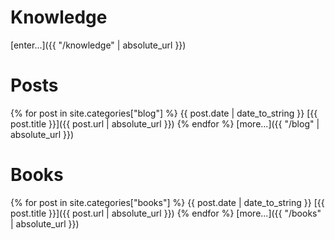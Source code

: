 ---
---

# Knowledge
[enter...]({{ "/knowledge" | absolute_url }})

# Posts
{% for post in site.categories["blog"] %}
{{ post.date | date_to_string }} [{{ post.title }}]({{ post.url | absolute_url }})
{% endfor %}
[more...]({{ "/blog" | absolute_url }})

# Books
{% for post in site.categories["books"] %}
{{ post.date | date_to_string }} [{{ post.title }}]({{ post.url | absolute_url }})
{% endfor %}
[more...]({{ "/books" | absolute_url }})
